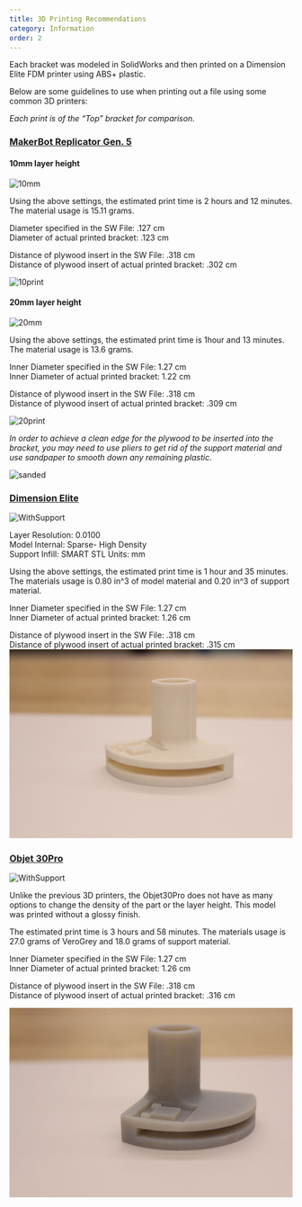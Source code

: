 ```yaml
---
title: 3D Printing Recommendations
category: Information
order: 2
---
```

Each bracket <!-- Add something about in the paper?--> was modeled in SolidWorks and then printed on a Dimension Elite FDM printer using ABS+ plastic. <!-- Insert settings -->

Below are some guidelines to use when printing out a file using some common 3D printers:

*Each print is of the “Top” bracket for comparison.*

### [MakerBot Replicator Gen. 5](https://www.makerbot.com/replicator/)


#### 10mm layer height
![10mm](https://cloud.githubusercontent.com/assets/12373812/23683332/701683da-0366-11e7-8ba1-3ac8efa29b85.PNG)

Using the above settings, the estimated print time is 2 hours and 12 minutes. The material usage is 15.11 grams.

Diameter specified in the SW File: .127 cm  
Diameter of actual printed bracket: .123 cm

Distance of plywood insert in the SW File: .318 cm 	
Distance of plywood insert of actual printed bracket: .302 cm

![10print](https://cloud.githubusercontent.com/assets/12373812/23770608/afaff860-04e1-11e7-89b4-5f637e37c9e0.JPG)

#### 20mm layer height
![20mm](https://cloud.githubusercontent.com/assets/12373812/23683341/7c1b8fb8-0366-11e7-82f6-870d0b399e3f.PNG)

Using the above settings, the estimated print time is 1hour and 13 minutes. The material usage is 13.6 grams.

Inner Diameter specified in the SW File: 1.27 cm  
Inner Diameter of actual printed bracket: 1.22 cm

Distance of plywood insert in the SW File: .318 cm 	
Distance of plywood insert of actual printed bracket: .309 cm

![20print](https://cloud.githubusercontent.com/assets/12373812/23770588/9837019c-04e1-11e7-904c-8a529ec3e6c5.JPG)

*In order to achieve a clean edge for the plywood to be inserted into the bracket, you may need to use pliers to get rid of the support material and use sandpaper to smooth down any remaining plastic.*  

![sanded](https://cloud.githubusercontent.com/assets/12373812/23770600/a79328a0-04e1-11e7-8bd3-d68dca7c0e5d.JPG)


### [Dimension Elite](http://www.stratasys.com/~/media/Main/Files/Machine_Spec_Sheets/PSS_FDM_DimElite.pdf?la=en)

![WithSupport](https://cloud.githubusercontent.com/assets/12373812/23810655/77331124-05a0-11e7-95b7-20e54b15aa75.JPG)

Layer Resolution: 0.0100  
Model Internal: Sparse- High Density  
Support Infill: SMART
STL Units: mm

Using the above settings, the estimated print time is 1 hour and 35 minutes. The materials usage is 0.80 in^3 of model material and 0.20 in^3 of support material.

Inner Diameter specified in the SW File: 1.27 cm  
Inner Diameter of actual printed bracket: 1.26 cm

Distance of plywood insert in the SW File: .318 cm 	  
Distance of plywood insert of actual printed bracket: .315 cm
![WithoutSupport](/images/3d_printed_parts/DimensionClean1.jpg)



### [Objet 30Pro](http://www.stratasys.com/3d-printers/design-series/objet30?cid=70130000001stsN&utm_ad=Objet30&utm_source=google&utm_term=objet30&utm_campaign=Search+-+US+-+Brand&utm_medium=cpc&utm_content=sDBnZ7UQ1_dc%7Cpcrid%7C102344693641%7Cpkw%7Cobjet30%7Cpmt%7Cp%7C&gclid=CJ2l8qOBu9ICFZCFswodHTwPbg)

![WithSupport](https://cloud.githubusercontent.com/assets/12373812/23810630/5f09ac20-05a0-11e7-80ca-127fbf5938e9.JPG)

Unlike the previous 3D printers, the Objet30Pro does not have as many options to change the density of the part or the layer height. This model was printed without a glossy finish.

The estimated print time is 3 hours and 58 minutes. The materials usage is 27.0 grams of VeroGrey and 18.0 grams of support material.

Inner Diameter specified in the SW File: 1.27 cm  
Inner Diameter of actual printed bracket: 1.26 cm

Distance of plywood insert in the SW File: .318 cm 	
Distance of plywood insert of actual printed bracket: .316 cm

![WithoutSupport](/images/3d_printed_parts/ObjetPrintClean2.jpg)
